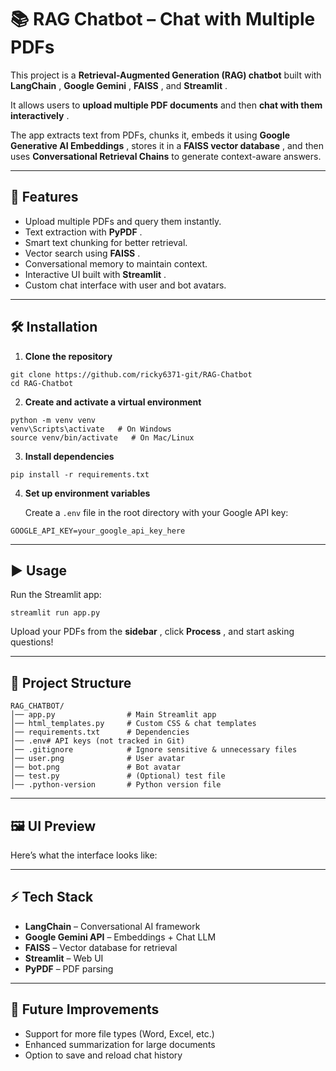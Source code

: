 # 📚 RAG Chatbot – Chat with Multiple PDFs

This project is a **Retrieval-Augmented Generation (RAG) chatbot** built with  **LangChain** ,  **Google Gemini** ,  **FAISS** , and  **Streamlit** .

It allows users to **upload multiple PDF documents** and then  **chat with them interactively** .

The app extracts text from PDFs, chunks it, embeds it using  **Google Generative AI Embeddings** , stores it in a  **FAISS vector database** , and then uses **Conversational Retrieval Chains** to generate context-aware answers.

---

## 🚀 Features

* Upload multiple PDFs and query them instantly.
* Text extraction with  **PyPDF** .
* Smart text chunking for better retrieval.
* Vector search using  **FAISS** .
* Conversational memory to maintain context.
* Interactive UI built with  **Streamlit** .
* Custom chat interface with user and bot avatars.

---

## 🛠️ Installation

1. **Clone the repository**

<pre class="overflow-visible!" data-start="1050" data-end="1134"><div class="contain-inline-size rounded-2xl relative bg-token-sidebar-surface-primary"><div class="sticky top-9"><div class="absolute end-0 bottom-0 flex h-9 items-center pe-2"><div class="bg-token-bg-elevated-secondary text-token-text-secondary flex items-center gap-4 rounded-sm px-2 font-sans text-xs"></div></div></div><div class="overflow-y-auto p-4" dir="ltr"><code class="whitespace-pre! language-bash"><span><span>git </span><span>clone</span><span> https://github.com/ricky6371-git/RAG-Chatbot
</span><span>cd</span><span> RAG-Chatbot
</span></span></code></div></div></pre>

2. **Create and activate a virtual environment**

<pre class="overflow-visible!" data-start="1187" data-end="1297"><div class="contain-inline-size rounded-2xl relative bg-token-sidebar-surface-primary"><div class="sticky top-9"><div class="absolute end-0 bottom-0 flex h-9 items-center pe-2"><div class="bg-token-bg-elevated-secondary text-token-text-secondary flex items-center gap-4 rounded-sm px-2 font-sans text-xs"></div></div></div><div class="overflow-y-auto p-4" dir="ltr"><code class="whitespace-pre! language-bash"><span><span>python -m venv venv
venv\Scripts\activate   </span><span># On Windows</span><span>
</span><span>source</span><span> venv/bin/activate   </span><span># On Mac/Linux</span><span>
</span></span></code></div></div></pre>

3. **Install dependencies**

<pre class="overflow-visible!" data-start="1329" data-end="1372"><div class="contain-inline-size rounded-2xl relative bg-token-sidebar-surface-primary"><div class="sticky top-9"><div class="absolute end-0 bottom-0 flex h-9 items-center pe-2"><div class="bg-token-bg-elevated-secondary text-token-text-secondary flex items-center gap-4 rounded-sm px-2 font-sans text-xs"></div></div></div><div class="overflow-y-auto p-4" dir="ltr"><code class="whitespace-pre! language-bash"><span><span>pip install -r requirements.txt
</span></span></code></div></div></pre>

4. **Set up environment variables**

   Create a `.env` file in the root directory with your Google API key:

<pre class="overflow-visible!" data-start="1483" data-end="1530"><div class="contain-inline-size rounded-2xl relative bg-token-sidebar-surface-primary"><div class="sticky top-9"><div class="absolute end-0 bottom-0 flex h-9 items-center pe-2"><div class="bg-token-bg-elevated-secondary text-token-text-secondary flex items-center gap-4 rounded-sm px-2 font-sans text-xs"></div></div></div><div class="overflow-y-auto p-4" dir="ltr"><code class="whitespace-pre!"><span><span>GOOGLE_API_KEY</span><span>=your_google_api_key_here
</span></span></code></div></div></pre>

---

## ▶️ Usage

Run the Streamlit app:

<pre class="overflow-visible!" data-start="1577" data-end="1609"><div class="contain-inline-size rounded-2xl relative bg-token-sidebar-surface-primary"><div class="sticky top-9"><div class="absolute end-0 bottom-0 flex h-9 items-center pe-2"><div class="bg-token-bg-elevated-secondary text-token-text-secondary flex items-center gap-4 rounded-sm px-2 font-sans text-xs"></div></div></div><div class="overflow-y-auto p-4" dir="ltr"><code class="whitespace-pre! language-bash"><span><span>streamlit run app.py
</span></span></code></div></div></pre>

Upload your PDFs from the  **sidebar** , click  **Process** , and start asking questions!

---

## 📂 Project Structure

<pre class="overflow-visible!" data-start="1731" data-end="2194"><div class="contain-inline-size rounded-2xl relative bg-token-sidebar-surface-primary"><div class="sticky top-9"><div class="absolute end-0 bottom-0 flex h-9 items-center pe-2"><div class="bg-token-bg-elevated-secondary text-token-text-secondary flex items-center gap-4 rounded-sm px-2 font-sans text-xs"></div></div></div><div class="overflow-y-auto p-4" dir="ltr"><code class="whitespace-pre!"><span><span>RAG_CHATBOT/
│── app.py                </span><span># Main Streamlit app</span><span>
│── html_templates.py     </span><span># Custom CSS & chat templates</span><span>
│── requirements.txt      </span><span># Dependencies</span><span>
│── .</span><span>env</span><span></span><span># API keys (not tracked in Git)</span><span>
│── .gitignore            </span><span># Ignore sensitive & unnecessary files</span><span>
│── user.png              </span><span># User avatar</span><span>
│── bot.png               </span><span># Bot avatar</span><span>
│── test.py               </span><span># (Optional) test file</span><span>
│── .python-version       </span><span># Python version file</span><span>
</span></span></code></div></div></pre>

---

## 🖼️ UI Preview

Here’s what the interface looks like:

---

## ⚡ Tech Stack

* **LangChain** – Conversational AI framework
* **Google Gemini API** – Embeddings + Chat LLM
* **FAISS** – Vector database for retrieval
* **Streamlit** – Web UI
* **PyPDF** – PDF parsing

---

## 🔮 Future Improvements

* Support for more file types (Word, Excel, etc.)
* Enhanced summarization for large documents
* Option to save and reload chat history
